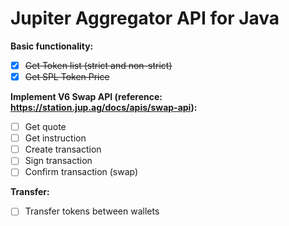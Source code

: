 # Jupiter Aggregator API for Java
 <b>Basic functionality:</b>
  - [x] ~~Get Token list (strict and non-strict)~~
  - [x] ~~Get SPL Token Price~~

  <b>Implement V6 Swap API (reference: https://station.jup.ag/docs/apis/swap-api):</b>
   - [ ] Get quote
   - [ ] Get instruction
   - [ ] Create transaction
   - [ ] Sign transaction
   - [ ] Confirm transaction (swap)

  <b>Transfer:</b>
   - [ ] Transfer tokens between wallets
